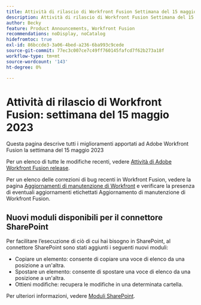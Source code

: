```yaml
---
title: Attività di rilascio di Workfront Fusion Settimana del 15 maggio 2023
description: Attività di rilascio di Workfront Fusion Settimana del 15 maggio 2023
author: Becky
feature: Product Announcements, Workfront Fusion
recommendations: noDisplay, noCatalog
hidefromtoc: true
exl-id: 86bccde3-3a06-4bed-a236-6ba993c9cede
source-git-commit: 77ec3c007ce7c49ff760145fafcd7f62b273a18f
workflow-type: tm+mt
source-wordcount: '143'
ht-degree: 0%

---
```


# Attività di rilascio di Workfront Fusion: settimana del 15 maggio 2023

Questa pagina descrive tutti i miglioramenti apportati ad Adobe Workfront Fusion la settimana del 15 maggio 2023

Per un elenco di tutte le modifiche recenti, vedere [Attività di Adobe Workfront Fusion release](/help/workfront-fusion/fusion-product-releases/fusion-release-activity.md).

Per un elenco delle correzioni di bug recenti in Workfront Fusion, vedere la pagina [Aggiornamenti di manutenzione di Workfront](https://experienceleague.adobe.com/docs/workfront-known-issues/releases/current-updates.html?lang=it) e verificare la presenza di eventuali aggiornamenti etichettati Aggiornamento di manutenzione di Workfront Fusion.

## Nuovi moduli disponibili per il connettore SharePoint

Per facilitare l’esecuzione di ciò di cui hai bisogno in SharePoint, al connettore SharePoint sono stati aggiunti i seguenti nuovi moduli:

* Copiare un elemento: consente di copiare una voce di elenco da una posizione a un&#39;altra.
* Spostare un elemento: consente di spostare una voce di elenco da una posizione a un&#39;altra.
* Ottieni modifiche: recupera le modifiche in una determinata cartella.

Per ulteriori informazioni, vedere [Moduli SharePoint](/help/workfront-fusion/references/apps-and-modules/third-party-connectors/sharepoint-modules.md).
